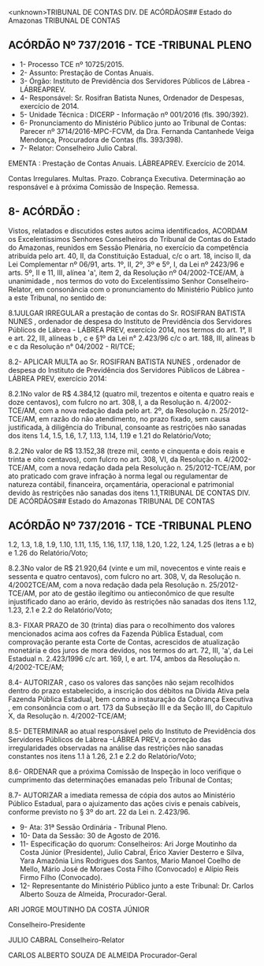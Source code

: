 &lt;unknown&gt;TRIBUNAL DE CONTAS DIV. DE ACÓRDÃOS## Estado do Amazonas TRIBUNAL DE CONTAS

## ACÓRDÃO Nº 737/2016 - TCE -TRIBUNAL PLENO

- 1- Processo TCE nº 10725/2015.
- 2- Assunto: Prestação de Contas Anuais.
- 3- Órgão: Instituto de Previdência dos Servidores Públicos de Lábrea - LÁBREAPREV.
- 4- Responsável: Sr. Rosifran Batista Nunes, Ordenador de Despesas, exercício de 2014.
- 5- Unidade Técnica : DICERP - Informação nº 001/2016 (fls. 390/392).
- 6-  Pronunciamento  do Ministério Público  junto  ao Tribunal  de Contas: Parecer  nº 3714/2016-MPC-FCVM,  da  Dra.  Fernanda  Cantanhede  Veiga  Mendonça,  Procuradora de Contas (fls. 393/398).
- 7- Relator: Conselheiro Julio Cabral.

EMENTA : Prestação de Contas Anuais. LÁBREAPREV. Exercício de 2014.

Contas Irregulares. Multas. Prazo. Cobrança Executiva. Determinação ao responsável e à próxima Comissão de Inspeção. Remessa.

## 8- ACÓRDÃO :

Vistos, relatados e discutidos estes autos acima identificados, ACORDAM os Excelentíssimos Senhores Conselheiros do Tribunal de Contas do Estado do Amazonas, reunidos em Sessão Plenária, no exercício da competência atribuída pelo art. 40,  II, da Constituição Estadual, c/c o art. 18, inciso II, da Lei Complementar nº 06/91, arts. 1º, II, 2º, 3º e 5º,  I,  da  Lei  nº  2423/96 e arts. 5º,  II e 11,  III, alínea 'a',  item 2, da Resolução nº 04/2002-TCE/AM, à  unanimidade , nos  termos  do  voto  do  Excelentíssimo  Senhor Conselheiro-Relator, em consonância com o pronunciamento do Ministério Público junto a este Tribunal, no sentido de:

8.1JULGAR  IRREGULAR a prestação  de  contas  do  Sr. ROSIFRAN BATISTA  NUNES , ordenador  de  despesa  do  Instituto  de  Previdência  dos  Servidores Públicos de Lábrea - LÁBREA PREV, exercício 2014, nos termos do art. 1°, II e art. 22, III, alíneas b , c e §1º da Lei n°  2.423/96 c/c o art. 188,  III, alíneas b e c da  Resolução n° 04/2002 - RI/TCE;

8.2-  APLICAR MULTA ao  Sr. ROSIFRAN BATISTA NUNES ,  ordenador  de despesa do Instituto de Previdência dos Servidores Públicos de Lábrea - LÁBREA PREV, exercício 2014:

8.2.1No valor de R$ 4.384,12 (quatro mil, trezentos e oitenta e quatro reais e doze centavos), com fulcro no art. 308, I, a da Resolução n. 4/2002-TCE/AM, com a nova redação dada pelo  art. 2º, da Resolução n. 25/2012-TCE/AM, em razão do não atendimento, no prazo fixado, sem causa justificada, à diligência do Tribunal, consoante as  restrições  não  sanadas  dos  itens  1.4,  1.5,  1.6,  1.7,  1.13,  1.14,  1.19  e  1.21  do Relatório/Voto;

8.2.2No  valor  de  R$ 13.152,38 (treze  mil,  cento  e  cinquenta  e  dois reais e trinta e oito centavos), com fulcro no art. 308, VI, da Resolução n. 4/2002-TCE/AM, com  a  nova  redação  dada  pela  Resolução  n.  25/2012-TCE/AM,  por  ato  praticado  com grave infração à norma legal ou regulamentar de natureza contábil, financeira, orçamentária, operacional e patrimonial devido às restrições não sanadas dos itens 1.1,TRIBUNAL DE CONTAS DIV. DE ACÓRDÃOS## Estado do Amazonas TRIBUNAL DE CONTAS

## ACÓRDÃO Nº 737/2016 - TCE -TRIBUNAL PLENO

1.2, 1.3, 1.8, 1.9, 1.10, 1.11, 1.15, 1.16, 1.17, 1.18, 1.20, 1.22, 1.24, 1.25 (letras a e b) e 1.26 do Relatório/Voto;

8.2.3No valor de R$ 21.920,64 (vinte e um mil, novecentos e vinte reais e  sessenta  e  quatro  centavos),  com  fulcro  no  art.  308,  V,  da  Resolução  n.  4/2002TCE/AM,  com  a  nova  redação  dada  pela  Resolução  n.  25/2012-TCE/AM,  por  ato  de gestão ilegítimo ou antieconômico de que resulte injustificado dano ao erário, devido às restrições não sanadas dos itens 1.12, 1.23, 2.1 e 2.2 do Relatório/Voto;

8.3-  FIXAR  PRAZO de  30  (trinta)  dias  para  o  recolhimento  dos  valores mencionados acima aos cofres da Fazenda Pública Estadual, com comprovação perante esta Corte de Contas, acrescidos de atualização monetária e dos juros de mora devidos, nos termos do art. 72, III, 'a', da Lei Estadual n. 2.423/1996 c/c art. 169,  I, e  art. 174, ambos da Resolução n. 4/2002-TCE/AM;

8.4- AUTORIZAR , caso os valores das sanções não sejam recolhidos dentro do  prazo  estabelecido,  a  inscrição  dos  débitos  na Dívida  Ativa pela  Fazenda  Pública Estadual, bem como a instauração da Cobrança Executiva , em consonância com o art. 173 da Subseção III e da Seção III, do Capitulo X, da Resolução n. 4/2002-TCE/AM;

8.5- DETERMINAR ao atual responsável pelo do Instituto de Previdência dos Servidores Públicos de Lábrea -LÁBREA  PREV,  a  correção  das  irregularidades observadas na análise das restrições não sanadas constantes nos itens 1.1 à 1.26, 2.1 e 2.2 do Relatório/Voto;

8.6-  ORDENAR que  a  próxima  Comissão  de  Inspeção in  loco verifique  o cumprimento das determinações emanadas pelo Tribunal de Contas;

8.7-  AUTORIZAR a  imediata remessa de  cópia  dos  autos  ao  Ministério Público Estadual, para o ajuizamento das ações civis e penais cabíveis, conforme previsto no § 3º do art. 22 da Lei n. 2.423/96.

- 9- Ata: 31ª Sessão Ordinária - Tribunal Pleno.
- 10- Data da Sessão: 30 de Agosto de 2016.
- 11-  Especificação  do  quorum: Conselheiros:  Ari  Jorge  Moutinho  da  Costa  Júnior (Presidente), Julio Cabral, Érico Xavier Desterro e Silva, Yara  Amazônia Lins Rodrigues dos  Santos, Mario Manoel  Coelho  de  Mello, Mário José  de Moraes  Costa  Filho (Convocado) e Alípio Reis Firmo Filho (Convocado).
- 12-  Representante  do  Ministério  Público  junto  a  este Tribunal: Dr.  Carlos  Alberto Souza de Almeida, Procurador-Geral.

ARI JORGE MOUTINHO DA COSTA JÚNIOR

Conselheiro-Presidente

JULIO CABRAL Conselheiro-Relator

CARLOS ALBERTO SOUZA DE ALMEIDA Procurador-Geral